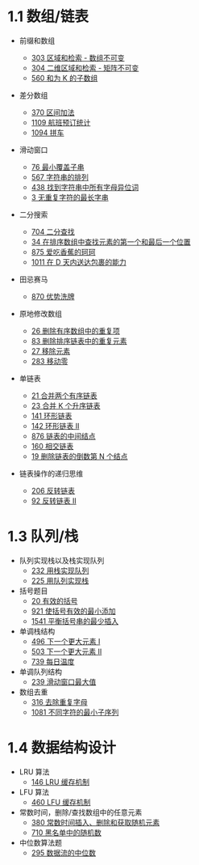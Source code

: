 # 1.1 数组/链表

- 前缀和数组

  - [303 区域和检索 - 数组不可变](https://github.com/NS7137/leetcode-golang/blob/master/303rangeSumQuery/rangesumquery.go)
  - [304 二维区域和检索 - 矩阵不可变](https://github.com/NS7137/leetcode-golang/blob/master/304rangeSumQuery2D/rangesumquery2d.go)
  - [560 和为 K 的子数组](https://github.com/NS7137/leetcode-golang/blob/master/560subarraySumEqualsK/subarraySumEqualsK.go)

- 差分数组

  - [370 区间加法](https://github.com/NS7137/leetcode-golang/blob/master/370rangeAdditon/rangeaddition.go)
  - [1109 航班预订统计](https://github.com/NS7137/leetcode-golang/blob/master/1109corporateFlightBookings/flightBookings.go)
  - [1094 拼车](https://github.com/NS7137/leetcode-golang/blob/master/1094carPooling/carPooling.go)

- 滑动窗口

  - [76 最小覆盖子串](https://github.com/NS7137/leetcode-golang/blob/master/76minWindow/minWindow.go)
  - [567 字符串的排列](https://github.com/NS7137/leetcode-golang/blob/master/567permutationInString/checkInClusion.go)
  - [438 找到字符串中所有字母异位词](https://github.com/NS7137/leetcode-golang/blob/master/438findAnagrams/findAnagrams.go)
  - [3 无重复字符的最长字串](https://github.com/NS7137/leetcode-golang/blob/master/3longestSubstringWithoutRepeatingCharacters/lengthOfLongestSubstrings.go)

- 二分搜索

  - [704 二分查找](https://github.com/NS7137/leetcode-golang/blob/master/704binarySearch/binarySearch.go)
  - [34 在排序数组中查找元素的第一个和最后一个位置](https://github.com/NS7137/leetcode-golang/blob/master/34searchRange/searchRange.go)
  - [875 爱吃香蕉的珂珂](https://github.com/NS7137/leetcode-golang/blob/master/875kokoEatingBananas/minEatingSpeed.go)
  - [1011 在 D 天内送达包裹的能力](https://github.com/NS7137/leetcode-golang/blob/master/1011shipWithinDays/shipWithinDays.go)

- 田忌赛马

  - [870 优势洗牌](https://github.com/NS7137/leetcode-golang/blob/master/870advantageShuffle/advantageCount.go)

- 原地修改数组

  - [26 删除有序数组中的重复项](https://github.com/NS7137/leetcode-golang/blob/master/26removeDuplicatesFromSortedArray/removeDuplicates.go)
  - [83 删除排序链表中的重复元素](https://github.com/NS7137/leetcode-golang/blob/master/83removeDuplicatesFromSortedList/deleteDuplicates.go)
  - [27 移除元素](https://github.com/NS7137/leetcode-golang/blob/master/27removeElement/removeElement.go)
  - [283 移动零](https://github.com/NS7137/leetcode-golang/blob/master/283moveZeroes/moveZeroes.go)

- 单链表

  - [21 合并两个有序链表](https://github.com/NS7137/leetcode-golang/tree/master/21mergeTwoSortedLists)
  - [23 合并 K 个升序链表](https://github.com/NS7137/leetcode-golang/blob/master/23mergeKSortedLists/mergeKLists.go)
  - [141 环形链表](https://github.com/NS7137/leetcode-golang/blob/master/utils/listCycle.go)
  - [142 环形链表 II](https://github.com/NS7137/leetcode-golang/blob/master/utils/listCycle.go)
  - [876 链表的中间结点](https://github.com/NS7137/leetcode-golang/blob/master/876middleoftheLinkedList/middleNode.go)
  - [160 相交链表](https://github.com/NS7137/leetcode-golang/blob/master/160intersectionOfTwoLinkedLists/getIntersectionNode.go)
  - [19 删除链表的倒数第 N 个结点](https://github.com/NS7137/leetcode-golang/blob/master/19removeNthNodeFromEndofList/removeNthFromEnd.go)

- 链表操作的递归思维

  - [206 反转链表](https://github.com/NS7137/leetcode-golang/blob/master/206reverseLinkedList/reverseList.go)
  - [92 反转链表 II](https://github.com/NS7137/leetcode-golang/blob/master/92reverseLinkedList2/reverseBetween.go)

# 1.3 队列/栈

- 队列实现栈以及栈实现队列
  - [232 用栈实现队列](https://github.com/NS7137/leetcode-golang/blob/master/232implementQueueUsingStacks/queueByStacks.go)
  - [225 用队列实现栈](https://github.com/NS7137/leetcode-golang/blob/master/225implementStackUsingQueues/stackByQueues.go)
- 括号题目
  - [20 有效的括号](https://github.com/NS7137/leetcode-golang/blob/master/20validParentheses/isValid.go)
  - [921 使括号有效的最小添加](https://github.com/NS7137/leetcode-golang/blob/master/921minimumAddtoMakeParenthesesValid/minAddToMakeValid.go)
  - [1541 平衡括号串的最少插入](https://github.com/NS7137/leetcode-golang/blob/master/1541minimumInsertionsToBalanceAParenthesesString/minInsertions.go)
- 单调栈结构
  - [496 下一个更大元素 I](https://github.com/NS7137/leetcode-golang/blob/master/496nextGreaterElement/nextGreaterElement.go)
  - [503 下一个更大元素 II](https://github.com/NS7137/leetcode-golang/blob/master/503nextGreaterElement2/nextGreaterElements.go)
  - [739 每日温度](https://github.com/NS7137/leetcode-golang/blob/master/739dailyTemperatures/dailyTemperatures.go)
- 单调队列结构
  - [239 滑动窗口最大值](https://github.com/NS7137/leetcode-golang/blob/master/239slidingWindowMaximum/maxSlidingWindow.go)
- 数组去重
  - [316 去除重复字母](https://github.com/NS7137/leetcode-golang/blob/master/316removeDuplicateLetters/removeDuplicateLetters.go)
  - [1081 不同字符的最小子序列](https://github.com/NS7137/leetcode-golang/blob/master/1081smallestSubsequenceOfDistinctCharacters/smallestSubsequence.go)

# 1.4 数据结构设计

- LRU 算法
  - [146 LRU 缓存机制](https://github.com/NS7137/leetcode-golang/blob/master/146lruCache/LRUCache.go)
- LFU 算法
  - [460 LFU 缓存机制](https://github.com/NS7137/leetcode-golang/blob/master/460lfuCache/LFUCache.go)
- 常数时间，删除/查找数组中的任意元素
  - [380 常数时间插入、删除和获取随机元素](https://github.com/NS7137/leetcode-golang/blob/master/380insertDeleteGetRandomO1/randomizedSet.go)
  - [710 黑名单中的随机数](https://github.com/NS7137/leetcode-golang/blob/master/710randomPickWithBlacklist/randomPickWithBlacklist.go)
- 中位数算法题
  - [295 数据流的中位数](https://github.com/NS7137/leetcode-golang/blob/master/295findMedianFromDataStream/medianFinder.go)

